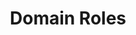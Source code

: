 ---
title: Domain Roles
position: 3
parameters:
  - name:
    content:
content_markdown: |-
   Each domain user is assigned a domainRole. The domainRole determines which permissions the user has on the domain and it's associated entities.

   | Type                | Value | Description                        |
   | ------------------- | ----- | ---------------------------------- |
   | PUBLIC              | 0     | publice has no permissions on the domain. |
   | ADMIN               | 1     | admin has all permissions on the domain and it's associated entities. |
   | SALES               | 2     | sales has limited permissions on the domain and can add/edit/delete jobs, invoices, products, users and shipments. |
   | DESIGNER            | 3     | designer can only edit and update job specific attributes related to job drafting and some specific job production attributes. |
   | SUPPLIER            | 4     | supplier can only edit and update job assignments which they've been specifically assigned to. |
   | CLIENT              | 5     | client can access and edit (some) job attributes where they are the assigned client or in the assigned client company. |
   | MANAGER             | 6     | manager has limited permissions on the domain and can add/edit/delete jobs, invoices, products, users and shipments. |
   | ACCOUNTANT          | 7     | accountant can access invoices, jobs and shipments. |
   | THEME_EDITOR        | 8     | theme editor can create themems, edit them and apply them to the domain. |


left_code_blocks:
  - code_block:
    title:
    language:
---